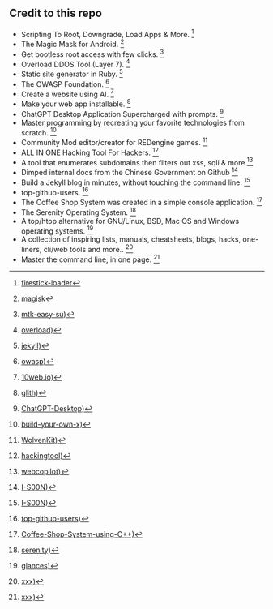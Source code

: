 

## Credit to this repo

- Scripting To Root, Downgrade, Load Apps & More. [^1] <br>
- The Magic Mask for Android. [^2] <br>
- Get bootless root access with few clicks. [^3] <br>
- Overload DDOS Tool (Layer 7). [^4] <br>
- Static site generator in Ruby. [^5] <br>
- The OWASP Foundation. [^6] <br>
- Create a website using AI. [^7] <br>
- Make your web app installable. [^8] <br>
- ChatGPT Desktop Application Supercharged with prompts. [^9] <br>
- Master programming by recreating your favorite technologies from scratch. [^10] <br>
- Community Mod editor/creator for REDengine games. [^11] <br>
- ALL IN ONE Hacking Tool For Hackers. [^12] <br>
- A tool that enumerates subdomains then filters out xss, sqli & more [^13] <br>
- Dimped internal docs from the Chinese Government on Github [^14] <br>
- Build a Jekyll blog in minutes, without touching the command line. [^15] <br>
- top-github-users. [^16] <br>
- The Coffee Shop System was created in a simple console application. [^17] <br>
- The Serenity Operating System. [^18] <br>
- A top/htop alternative for GNU/Linux, BSD, Mac OS and Windows operating systems. [^19] <br>
- A collection of inspiring lists, manuals, cheatsheets, blogs, hacks, one-liners, cli/web tools and more.. [^20] <br>
- Master the command line, in one page. [^21] <br>

[^1]: [firestick-loader](https://github.com/jadepoiskls/firestick-loader)
[^2]: [magisk](https://github.com/topjohnwu/Magisk)
[^3]: [mtk-easy-su)](https://github.com/jadepoiskls/mtk-easy-su)
[^4]: [overload)](https://github.com/jadepoiskls/overload)
[^5]: [jekyll)](https://github.com/jekyll)
[^6]: [owasp)](https://github.com/owasp)
[^7]: [10web.io)](https://10web.io/)
[^8]: [glith)](https://glitch.com/)
[^9]: [ChatGPT-Desktop)](https://github.com/StanGirard/ChatGPT-Desktop)
[^10]: [build-your-own-x)](https://github.com/codecrafters-io/build-your-own-x)
[^11]: [WolvenKit)](https://github.com/WolvenKit/WolvenKit/)
[^12]: [hackingtool)](https://github.com/Z4nzu/hackingtool/)
[^13]: [webcopilot)](https://github.com/h4r5h1t/webcopilot)
[^14]: [I-S00N)](https://github.com/I-S00N/I-S00N)
[^15]: [I-S00N)](https://github.com/barryclark/jekyll-now)
[^16]: [top-github-users)](https://github.com/gayanvoice/top-github-users)
[^17]: [Coffee-Shop-System-using-C++)](https://github.com/0x3EF8/Coffee-Shop-System-using-CPlusPlus)
[^18]: [serenity)](https://github.com/SerenityOS/serenity/)
[^19]: [glances)](https://github.com/nicolargo/glances/)
[^20]: [xxx)](https://github.com/trimstray/the-book-of-secret-knowledge)
[^21]: [xxx)](https://github.com/jlevy/the-art-of-command-line)

<!-- 
[^20]: [xxx)](xxxx)
https://github.com/search?q=hacking&type=repositories
https://github.com/search?q=hacking&type=repositories 
-->
